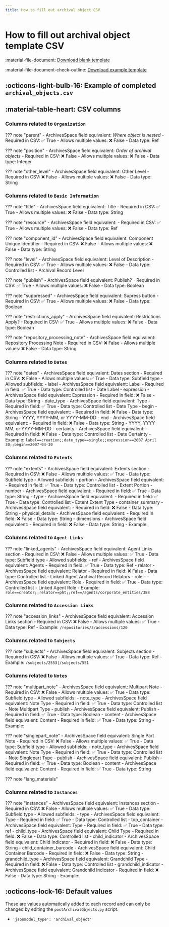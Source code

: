 ```yaml
---
title: How to fill out archival object CSV
---
```


# How to fill out archival object template CSV

:material-file-document: [Download blank template]()

:material-file-document-check-outline: [Download example template]()

## :octicons-light-bulb-16: Example of completed `archival_objects.csv`



## :material-table-heart: CSV columns

### Columns related to `Organization`
??? note "parent"
    - ArchivesSpace field equivalent: *Where object is nested*
    - Required in CSV: :white_check_mark: True
    - Allows multiple values: :x: False
    - Data type: Ref

??? note "position"
    - ArchivesSpace field equivalent: *Order of archival objects*
    - Required in CSV: :x: False
    - Allows multiple values: :x: False
    - Data type: Integer

??? note "other_level"
    - ArchivesSpace field equivalent: Other Level
    - Required in CSV: :x: False
    - Allows multiple values: :x: False
    - Data type: String

### Columns related to `Basic Information`
??? note "title"
    - ArchivesSpace field equivalent: Title
    - Required in CSV: :white_check_mark: True
    - Allows multiple values: :x: False 
    - Data type: String

??? note "resource"
    - ArchivesSpace field equivalent:
    - Required in CSV: :white_check_mark: True
    - Allows multiple values: :x: False 
    - Data type: Ref

??? note "component_id"
    - ArchivesSpace field equivalent: Component Unique Identifier
    - Required in CSV: :x: False 
    - Allows multiple values: :x: False 
    - Data type: String

??? note "level"
    - ArchivesSpace field equivalent: Level of Description
    - Required in CSV: :white_check_mark: True
    - Allows multiple values: :x: False 
    - Data type: Controlled list - Archival Record Level

??? note "publish"
    - ArchivesSpace field equivalent: Publish?
    - Required in CSV: :white_check_mark: True
    - Allows multiple values: :x: False 
    - Data type: Boolean 

??? note "suppressed"
    - ArchivesSpace field equivalent: Supress button
    - Required in CSV: :white_check_mark: True
    - Allows multiple values: :x: False 
    - Data type: Boolean

??? note "restrictions_apply"
    - ArchivesSpace field equivalent: Restrictions Apply?
    - Required in CSV: :white_check_mark: True
    - Allows multiple values: :x: False 
    - Data type: Boolean

??? note "repository_processing_note"
    - ArchivesSpace field equivalent: Repository Processing Note
    - Required in CSV: :x: False
    - Allows multiple values: :x: False 
    - Data type: String

### Columns related to `Dates`
??? note "dates"
    - ArchivesSpace field equivalent: Dates section
    - Required in CSV: :x: False
    - Allows multiple values: :white_check_mark: True
    - Data type: Subfield type
    - Allowed subfields: 
        - label
            - ArchivesSpace field equivalent: Label
            - Required in field: :white_check_mark: True
            - Data type: Controlled list - Date Label
        - expression
            - ArchivesSpace field equivalent: Expression
            - Required in field: :x: False
            - Data type: String
        - date_type
            - ArchivesSpace field equivalent: Type
            - Required in field: :white_check_mark: True
            - Data type: Controlled list - Date Type
        - begin
            - ArchivesSpace field equivalent: 
            - Required in field: :x: False
            - Data type: String - YYYY, YYYY-MM, or YYYY-MM-DD
        - end
            - ArchivesSpace field equivalent: 
            - Required in field: :x: False
            - Data type: String - YYYY, YYYY-MM, or YYYY-MM-DD
        - certainty
            - ArchivesSpace field equivalent: 
            - Required in field: :x: False
            - Data type: Controlled list - Date Certainty
    - Example: `label==creation;;date_type==single;;expression==2007 April 30;;begin==2007-04-30`

### Columns related to `Extents`
??? note "extents"
    - ArchivesSpace field equivalent: Extents section
    - Required in CSV: :x: False
    - Allows multiple values: :white_check_mark: True
    - Data type: Subfield type 
    - Allowed subfields
        - portion
            - ArchivesSpace field equivalent:
            - Required in field: :white_check_mark: True
            - Data type: Controlled list - Extent Portion
        - number
            - ArchivesSpace field equivalent:
            - Required in field: :white_check_mark: True
            - Data type: String
        - type
            - ArchivesSpace field equivalent:
            - Required in field: :white_check_mark: True
            - Data type: Controlled list - Extent Extent Type
        - container_summary
            - ArchivesSpace field equivalent:
            - Required in field: :x: False
            - Data type: String
        - physical_details
            - ArchivesSpace field equivalent:
            - Required in field: :x: False
        -    Data type: String
        - dimensions
            - ArchivesSpace field equivalent:
            - Required in field: :x: False
            - Data type: String
    - Example:

### Columns related to `Agent Links`
??? note "linked_agents"
    - ArchivesSpace field equivalent: Agent Links section
    - Required in CSV: :x: False
    - Allows multiple values: :white_check_mark: True
    - Data type: Subfield type
    - Allowed subfields:
        - ref 
            - ArchivesSpace field equivalent: Agents
            - Required in field: :white_check_mark: True
            - Data type: Ref
        - relator
            - ArchivesSpace field equivalent: Relator
            - Required in field: :x: False
            - Data type: Controlled list - Linked Agent Archival Record Relators
        - role
            - - ArchivesSpace field equivalent: Role
            - Required in field: :white_check_mark: True
            - Data type: Controlled list - Linked Agent Role
    - Example: `role==creator;;relator==pht;;ref==/agents/corporate_entities/388`

### Columns related to `Accession Links`
??? note "accession_links"
    - ArchivesSpace field equivalent: Accession Links section
    - Required in CSV: :x: False
    - Allows multiple values: :white_check_mark: True
    - Data type: Ref
    - Example: `/repositories/3/accessions/120`

### Columns related to `Subjects`

??? note "subjects"
    - ArchivesSpace field equivalent: Subjects section
    - Required in CSV: :x: False
    - Allows multiple values: :white_check_mark: True
    - Data type: Ref
    - Example: `/subjects/2553|/subjects/551`

### Columns related to `Notes`
??? note "multipart_note"
    - ArchivesSpace field equivalent: Multipart Note
    - Required in CSV: :x: False
    - Allows multiple values: :white_check_mark: True
    - Data type: Subfield type
    - Allowed subfields:
        - note_type
            - ArchivesSpace field equivalent: Note Type
            - Required in field: :white_check_mark: True
            - Data type: Controlled list - Note Multipart Type
        - publish
            - ArchivesSpace field equivalent: Publish
            - Required in field: :white_check_mark: True
            - Data type: Boolean
        - content
            - ArchivesSpace field equivalent: Content
            - Required in field: :white_check_mark: True
            - Data type: String
    - Example: 

??? note "singlepart_note"
    - ArchivesSpace field equivalent: Single Part Note
    - Required in CSV: :x: False
    - Allows multiple values: :white_check_mark: True
    - Data type: Subfield type
    - Allowed subfields:
        - note_type
            - ArchivesSpace field equivalent: Note Type
            - Required in field: :white_check_mark: True
            - Data type: Controlled list - Note Singlepart Type
        - publish
            - ArchivesSpace field equivalent: Publish
            - Required in field: :white_check_mark: True
            - Data type: Boolean
        - content
            - ArchivesSpace field equivalent: Content
            - Required in field: :white_check_mark: True
            - Data type: String

??? note "lang_materials"

### Columns related to `Instances`
??? note "instances"
    - ArchivesSpace field equivalent: Instances section
    - Required in CSV: :x: False
    - Allows multiple values: :white_check_mark: True
    - Data type: Subfield type
    - Allowed subfields:
        - type
            - ArchivesSpace field equivalent: Type
            - Required in field: :white_check_mark: True
            - Data type: Controlled list
        - top_container
            - ArchivesSpace field equivalent: Type
            - Required in field: :white_check_mark: True
            - Data type: ref
        - child_type
            - ArchivesSpace field equivalent: Child Type
            - Required in field: :x: False
            - Data type: Controlled list
        - child_indicator
            - ArchivesSpace field equivalent: Child Indicator
            - Required in field: :x: False
            - Data type: String
        - child_container_barcode
            - ArchivesSpace field equivalent: Child Container Barcode
            - Required in field: :x: False
            - Data type: String
        - grandchild_type
            - ArchivesSpace field equivalent: Grandchild Type
            - Required in field: :x: False
            - Data type: Controlled list
        - grandchild_indicator
            - ArchivesSpace field equivalent: Grandchild Indicator
            - Required in field: :x: False
            - Data type: String
    - Example: 

## :octicons-lock-16: Default values

These are values automatically added to each record and can only be changed by editing the `postArchivalObjects.py` script.

- `'jsonmodel_type': 'archival_object'`
